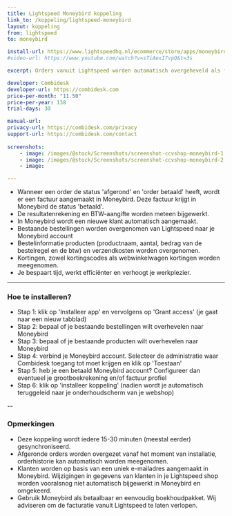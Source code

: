```yaml
---
title: Lightspeed Moneybird koppeling
link_to: /koppeling/lightspeed-moneybird
layout: koppeling
from: lightspeed
to: moneybird

install-url: https://www.lightspeedhq.nl/ecommerce/store/apps/moneybird-boekhouding/
#video-url: https://www.youtube.com/watch?v=sTiAexI7vpQ&t=3s

excerpt: Orders vanuit Lightspeed worden automatisch overgeheveld als facturen in Moneybird. 

developer: Combidesk  
developer-url: https://combidesk.com
price-per-month: "11.50"
price-per-year: 138
trial-days: 30

manual-url: 
privacy-url: https://combidesk.com/privacy
support-url: https://combidesk.com/contact
      
screenshots:
    - image: /images/@stock/Screenshots/screenshot-ccvshop-moneybird-1.png
    - image: /images/@stock/Screenshots/screenshot-ccvshop-moneybird-2.gif
    - image: 

---
```


* Wanneer een order de status 'afgerond' en 'order betaald' heeft, wordt er een factuur aangemaakt in Moneybird. Deze factuur krijgt in Moneybird de status 'betaald'.
* De resultatenrekening en BTW-aangifte worden meteen bijgewerkt.
* In Moneybird wordt een nieuwe klant automatisch aangemaakt.
* Bestaande bestellingen worden overgenomen van Lightspeed naar je Moneybird account
* Bestelinformatie producten (productnaam, aantal, bedrag van de bestelregel en de btw) en verzendkosten worden overgenomen.
* Kortingen, zowel kortingscodes als webwinkelwagen kortingen worden meegenomen.
* Je bespaart tijd, werkt efficiënter en verhoogt je werkplezier.

---

### Hoe te installeren?
* Stap 1: klik op 'Installeer app' en vervolgens op 'Grant access' (je gaat naar een nieuw tabblad)
* Stap 2: bepaal of je bestaande bestellingen wilt overhevelen naar Moneybird
* Stap 3: bepaal of je bestaande producten wilt overhevelen naar Moneybird
* Stap 4: verbind je Moneybird account. Selecteer de administratie waar Combidesk toegang tot moet krijgen en klik op 'Toestaan'
* Stap 5: heb je een betaald Moneybird account? Configureer dan eventueel je grootboekrekening en/of factuur profiel
* Stap 6: klik op 'installeer koppeling' (nadien wordt je automatisch teruggeleid naar je onderhoudscherm van je webshop)

--

### Opmerkingen
* Deze koppeling wordt iedere 15-30 minuten (meestal eerder) gesynchroniseerd.
* Afgeronde orders worden overgezet vanaf het moment van installatie, orderhistorie kan automatisch worden meegenomen.
* Klanten worden op basis van een uniek e-mailadres aangemaakt in Moneybird. Wijzigingen in gegevens van klanten in je Lightspeed shop worden vooralsnog niet automatisch bijgewerkt in Moneybird en omgekeerd.
* Gebruik Moneybird als betaalbaar en eenvoudig boekhoudpakket. Wij adviseren om de facturatie vanuit Lightspeed te laten verlopen.
